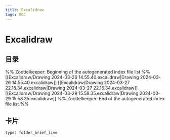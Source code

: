 ```yaml
---
title: Excalidraw
tags: MOC
---
```

# Excalidraw

## 目录



%% Zoottelkeeper: Beginning of the autogenerated index file list  %%
 [[Excalidraw/Drawing 2024-03-26 14.55.40.excalidraw|Drawing 2024-03-26 14.55.40.excalidraw]]
 [[Excalidraw/Drawing 2024-03-27 22.16.34.excalidraw|Drawing 2024-03-27 22.16.34.excalidraw]]
 [[Excalidraw/Drawing 2024-03-29 15.58.35.excalidraw|Drawing 2024-03-29 15.58.35.excalidraw]]
%% Zoottelkeeper: End of the autogenerated index file list  %%












## 卡片

```ccard
type: folder_brief_live
```



















